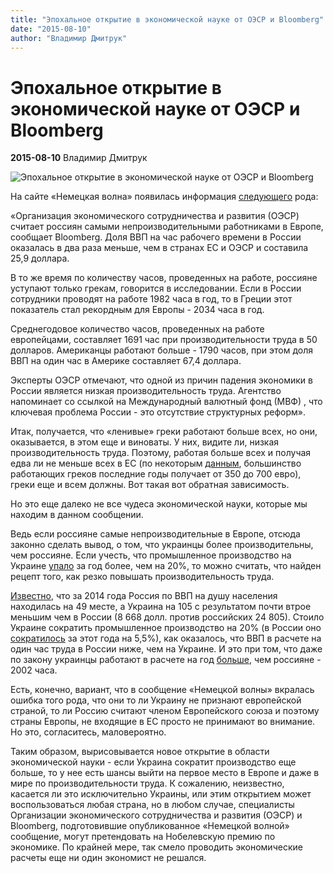 ```yaml
---
title: "Эпохальное открытие в экономической науке от ОЭСР и Bloomberg"
date: "2015-08-10"
author: "Владимир Дмитрук"
---
```


# Эпохальное открытие в экономической науке от ОЭСР и Bloomberg

**2015-08-10** Владимир Дмитрук

![Эпохальное открытие в экономической науке от ОЭСР и Bloomberg](https://encrypted-tbn2.gstatic.com/images?q=tbn:ANd9GcQ68-Y64S0CO4ylefHWlIbSmq27yA89j4hHmi8IVs622YuVNAIa)

На сайте «Немецкая волна» появилась информация [следующего](https://propaganda-journal.net/%D0%A0%D1%9B%D0%A1%D0%82%D0%A0%D1%96%D0%A0%C2%B0%D0%A0%D0%85%D0%A0%D1%91%D0%A0%C2%B7%D0%A0%C2%B0%D0%A1%E2%80%A0%D0%A0%D1%91%D0%A1%D0%8F%20%D0%A1%D0%8C%D0%A0%D1%94%D0%A0%D1%95%D0%A0%D0%85%D0%A0%D1%95%D0%A0%D1%98%D0%A0%D1%91%D0%A1%E2%80%A1%D0%A0%C2%B5%D0%A1%D0%83%D0%A0%D1%94%D0%A0%D1%95%D0%A0%D1%96%D0%A0%D1%95%20%D0%A1%D0%83%D0%A0%D1%95%D0%A1%E2%80%9A%D0%A1%D0%82%D0%A1%D1%93%D0%A0%D2%91%D0%A0%D0%85%D0%A0%D1%91%D0%A1%E2%80%A1%D0%A0%C2%B5%D0%A1%D0%83%D0%A1%E2%80%9A%D0%A0%D0%86%D0%A0%C2%B0%20%D0%A0%D1%91%20%D0%A1%D0%82%D0%A0%C2%B0%D0%A0%C2%B7%D0%A0%D0%86%D0%A0%D1%91%D0%A1%E2%80%9A%D0%A0%D1%91%D0%A1%D0%8F%20(%D0%A0%D1%9B%D0%A0%C2%AD%D0%A0%D0%8E%D0%A0%C2%A0)%20%D0%A1%D0%83%D0%A1%E2%80%A1%D0%A0%D1%91%D0%A1%E2%80%9A%D0%A0%C2%B0%D0%A0%C2%B5%D0%A1%E2%80%9A%20%D0%A1%D0%82%D0%A0%D1%95%D0%A1%D0%83%D0%A1%D0%83%D0%A0%D1%91%D0%A1%D0%8F%D0%A0%D0%85%20%D0%A1%D0%83%D0%A0%C2%B0%D0%A0%D1%98%D0%A1%E2%80%B9%D0%A0%D1%98%D0%A0%D1%91%20%D0%A0%D0%85%D0%A0%C2%B5%D0%A0%D1%97%D0%A1%D0%82%D0%A0%D1%95%D0%A0%D1%91%D0%A0%C2%B7%D0%A0%D0%86%D0%A0%D1%95%D0%A0%D2%91%D0%A0%D1%91%D0%A1%E2%80%9A%D0%A0%C2%B5%D0%A0%C2%BB%D0%A1%D0%8A%D0%A0%D0%85%D0%A1%E2%80%B9%D0%A0%D1%98%D0%A0%D1%91%20%D0%A1%D0%82%D0%A0%C2%B0%D0%A0%C2%B1%D0%A0%D1%95%D0%A1%E2%80%9A%D0%A0%D0%85%D0%A0%D1%91%D0%A0%D1%94%D0%A0%C2%B0%D0%A0%D1%98%D0%A0%D1%91%20%D0%A0%D0%86%20%D0%A0%E2%80%A2%D0%A0%D0%86%D0%A1%D0%82%D0%A0%D1%95%D0%A0%D1%97%D0%A0%C2%B5,%20%D0%A1%D0%83%D0%A0%D1%95%D0%A0%D1%95%D0%A0%C2%B1%D0%A1%E2%80%B0%D0%A0%C2%B0%D0%A0%C2%B5%D0%A1%E2%80%9A%20Bloomberg.%20%D0%A0%E2%80%9D%D0%A0%D1%95%D0%A0%C2%BB%D0%A1%D0%8F%20%D0%A0%E2%80%99%D0%A0%E2%80%99%D0%A0%D1%9F%20%D0%A0%D0%85%D0%A0%C2%B0%20%D0%A1%E2%80%A1%D0%A0%C2%B0%D0%A1%D0%83%20%D0%A1%D0%82%D0%A0%C2%B0%D0%A0%C2%B1%D0%A0%D1%95%D0%A1%E2%80%A1%D0%A0%C2%B5%D0%A0%D1%96%D0%A0%D1%95%20%D0%A0%D0%86%D0%A1%D0%82%D0%A0%C2%B5%D0%A0%D1%98%D0%A0%C2%B5%D0%A0%D0%85%D0%A0%D1%91%20%D0%A0%D0%86%20%D0%A0%C2%A0%D0%A0%D1%95%D0%A1%D0%83%D0%A1%D0%83%D0%A0%D1%91%D0%A0%D1%91%20%D0%A0%D1%95%D0%A0%D1%94%D0%A0%C2%B0%D0%A0%C2%B7%D0%A0%C2%B0%D0%A0%C2%BB%D0%A0%C2%B0%D0%A1%D0%83%D0%A1%D0%8A%20%D0%A0%D0%86%20%D0%A0%D2%91%D0%A0%D0%86%D0%A0%C2%B0%20%D0%A1%D0%82%D0%A0%C2%B0%D0%A0%C2%B7%D0%A0%C2%B0%20%D0%A0%D1%98%D0%A0%C2%B5%D0%A0%D0%85%D0%A1%D0%8A%D0%A1%E2%82%AC%D0%A0%C2%B5,%20%D0%A1%E2%80%A1%D0%A0%C2%B5%D0%A0%D1%98%20%D0%A0%D0%86%20%D0%A1%D0%83%D0%A1%E2%80%9A%D0%A1%D0%82%D0%A0%C2%B0%D0%A0%D0%85%D0%A0%C2%B0%D0%A1%E2%80%A6%20%D0%A0%E2%80%A2%D0%A0%D0%8E%20%D0%A0%D1%91%20%D0%A0%D1%9B%D0%A0%C2%AD%D0%A0%D0%8E%D0%A0%C2%A0%20%D0%A0%D1%91%20%D0%A1%D0%83%D0%A0%D1%95%D0%A1%D0%83%D0%A1%E2%80%9A%D0%A0%C2%B0%D0%A0%D0%86%D0%A0%D1%91%D0%A0%C2%BB%D0%A0%C2%B0%2025,9%20%D0%A0%D2%91%D0%A0%D1%95%D0%A0%C2%BB%D0%A0%C2%BB%D0%A0%C2%B0%D0%A1%D0%82%D0%A0%C2%B0.%D0%A0%E2%80%99%20%D0%A1%E2%80%9A%D0%A0%D1%95%20%D0%A0%C2%B6%D0%A0%C2%B5%20%D0%A0%D0%86%D0%A1%D0%82%D0%A0%C2%B5%D0%A0%D1%98%D0%A1%D0%8F%20%D0%A0%D1%97%D0%A0%D1%95%20%D0%A0%D1%94%D0%A0%D1%95%D0%A0%C2%BB%D0%A0%D1%91%D0%A1%E2%80%A1%D0%A0%C2%B5%D0%A1%D0%83%D0%A1%E2%80%9A%D0%A0%D0%86%D0%A1%D1%93%20%D0%A1%E2%80%A1%D0%A0%C2%B0%D0%A1%D0%83%D0%A0%D1%95%D0%A0%D0%86,%20%D0%A0%D1%97%D0%A1%D0%82%D0%A0%D1%95%D0%A0%D0%86%D0%A0%C2%B5%D0%A0%D2%91%D0%A0%C2%B5%D0%A0%D0%85%D0%A0%D0%85%D0%A1%E2%80%B9%D0%A1%E2%80%A6%20%D0%A0%D0%85%D0%A0%C2%B0%20%D0%A1%D0%82%D0%A0%C2%B0%D0%A0%C2%B1%D0%A0%D1%95%D0%A1%E2%80%9A%D0%A0%C2%B5,%20%D0%A1%D0%82%D0%A0%D1%95%D0%A1%D0%83%D0%A1%D0%83%D0%A0%D1%91%D0%A1%D0%8F%D0%A0%D0%85%D0%A0%C2%B5%20%D0%A1%D1%93%D0%A1%D0%83%D0%A1%E2%80%9A%D0%A1%D1%93%D0%A0%D1%97%D0%A0%C2%B0%D0%A1%D0%8B%D0%A1%E2%80%9A%20%D0%A1%E2%80%9A%D0%A0%D1%95%D0%A0%C2%BB%D0%A1%D0%8A%D0%A0%D1%94%D0%A0%D1%95%20%D0%A0%D1%96%D0%A1%D0%82%D0%A0%C2%B5%D0%A0%D1%94%D0%A0%C2%B0%D0%A0%D1%98,%20%D0%A0%D1%96%D0%A0%D1%95%D0%A0%D0%86%D0%A0%D1%95%D0%A1%D0%82%D0%A0%D1%91%D0%A1%E2%80%9A%D0%A1%D0%83%D0%A1%D0%8F%20%D0%A0%D0%86%20%D0%A0%D1%91%D0%A1%D0%83%D0%A1%D0%83%D0%A0%C2%BB%D0%A0%C2%B5%D0%A0%D2%91%D0%A0%D1%95%D0%A0%D0%86%D0%A0%C2%B0%D0%A0%D0%85%D0%A0%D1%91%D0%A0%D1%91.%20%D0%A0%E2%80%A2%D0%A1%D0%83%D0%A0%C2%BB%D0%A0%D1%91%20%D0%A0%D0%86%20%D0%A0%C2%A0%D0%A0%D1%95%D0%A1%D0%83%D0%A1%D0%83%D0%A0%D1%91%D0%A0%D1%91%20%D0%A1%D0%83%D0%A0%D1%95%D0%A1%E2%80%9A%D0%A1%D0%82%D0%A1%D1%93%D0%A0%D2%91%D0%A0%D0%85%D0%A0%D1%91%D0%A0%D1%94%D0%A0%D1%91%20%D0%A0%D1%97%D0%A1%D0%82%D0%A0%D1%95%D0%A0%D0%86%D0%A0%D1%95%D0%A0%D2%91%D0%A1%D0%8F%D0%A1%E2%80%9A%20%D0%A0%D0%85%D0%A0%C2%B0%20%D0%A1%D0%82%D0%A0%C2%B0%D0%A0%C2%B1%D0%A0%D1%95%D0%A1%E2%80%9A%D0%A0%C2%B5%201982%20%D0%A1%E2%80%A1%D0%A0%C2%B0%D0%A1%D0%83%D0%A0%C2%B0%20%D0%A0%D0%86%20%D0%A0%D1%96%D0%A0%D1%95%D0%A0%D2%91,%20%D0%A1%E2%80%9A%D0%A0%D1%95%20%D0%A0%D0%86%20%D0%A0%E2%80%9C%D0%A1%D0%82%D0%A0%C2%B5%D0%A1%E2%80%A0%D0%A0%D1%91%D0%A0%D1%91%20%D0%A1%D0%8C%D0%A1%E2%80%9A%D0%A0%D1%95%D0%A1%E2%80%9A%20%D0%A0%D1%97%D0%A0%D1%95%D0%A0%D1%94%D0%A0%C2%B0%D0%A0%C2%B7%D0%A0%C2%B0%D0%A1%E2%80%9A%D0%A0%C2%B5%D0%A0%C2%BB%D0%A1%D0%8A%20%D0%A1%D0%83%D0%A1%E2%80%9A%D0%A0%C2%B0%D0%A0%C2%BB%20%D0%A1%D0%82%D0%A0%C2%B5%D0%A0%D1%94%D0%A0%D1%95%D0%A1%D0%82%D0%A0%D2%91%D0%A0%D0%85%D0%A1%E2%80%B9%D0%A0%D1%98%20%D0%A0%D2%91%D0%A0%C2%BB%D0%A1%D0%8F%20%D0%A0%E2%80%A2%D0%A0%D0%86%D0%A1%D0%82%D0%A0%D1%95%D0%A0%D1%97%D0%A1%E2%80%B9%20-%202034%20%D0%A1%E2%80%A1%D0%A0%C2%B0%D0%A1%D0%83%D0%A0%C2%B0%20%D0%A0%D0%86%20%D0%A0%D1%96%D0%A0%D1%95%D0%A0%D2%91.%D0%A0%D0%8E%D0%A1%D0%82%D0%A0%C2%B5%D0%A0%D2%91%D0%A0%D0%85%D0%A0%C2%B5%D0%A0%D1%96%D0%A0%D1%95%D0%A0%D2%91%D0%A0%D1%95%D0%A0%D0%86%D0%A0%D1%95%D0%A0%C2%B5%20%D0%A0%D1%94%D0%A0%D1%95%D0%A0%C2%BB%D0%A0%D1%91%D0%A1%E2%80%A1%D0%A0%C2%B5%D0%A1%D0%83%D0%A1%E2%80%9A%D0%A0%D0%86%D0%A0%D1%95%20%D0%A1%E2%80%A1%D0%A0%C2%B0%D0%A1%D0%83%D0%A0%D1%95%D0%A0%D0%86,%20%D0%A0%D1%97%D0%A1%D0%82%D0%A0%D1%95%D0%A0%D0%86%D0%A0%C2%B5%D0%A0%D2%91%D0%A0%C2%B5%D0%A0%D0%85%D0%A0%D0%85%D0%A1%E2%80%B9%D0%A1%E2%80%A6%20%D0%A0%D0%85%D0%A0%C2%B0%20%D0%A1%D0%82%D0%A0%C2%B0%D0%A0%C2%B1%D0%A0%D1%95%D0%A1%E2%80%9A%D0%A0%C2%B5%20%D0%A0%C2%B5%D0%A0%D0%86%D0%A1%D0%82%D0%A0%D1%95%D0%A0%D1%97%D0%A0%C2%B5%D0%A0%E2%84%96%D0%A1%E2%80%A0%D0%A0%C2%B0%D0%A0%D1%98%D0%A0%D1%91,%20%D0%A1%D0%83%D0%A0%D1%95%D0%A1%D0%83%D0%A1%E2%80%9A%D0%A0%C2%B0%D0%A0%D0%86%D0%A0%C2%BB%D0%A1%D0%8F%D0%A0%C2%B5%D0%A1%E2%80%9A%201691%20%D0%A1%E2%80%A1%D0%A0%C2%B0%D0%A1%D0%83%20%D0%A0%D1%97%D0%A1%D0%82%D0%A0%D1%91%20%D0%A0%D1%97%D0%A1%D0%82%D0%A0%D1%95%D0%A0%D1%91%D0%A0%C2%B7%D0%A0%D0%86%D0%A0%D1%95%D0%A0%D2%91%D0%A0%D1%91%D0%A1%E2%80%9A%D0%A0%C2%B5%D0%A0%C2%BB%D0%A1%D0%8A%D0%A0%D0%85%D0%A0%D1%95%D0%A1%D0%83%D0%A1%E2%80%9A%D0%A0%D1%91%20%D0%A1%E2%80%9A%D0%A1%D0%82%D0%A1%D1%93%D0%A0%D2%91%D0%A0%C2%B0%20%D0%A0%D0%86%2050%20%D0%A0%D2%91%D0%A0%D1%95%D0%A0%C2%BB%D0%A0%C2%BB%D0%A0%C2%B0%D0%A1%D0%82%D0%A0%D1%95%D0%A0%D0%86.%20%D0%A0%D1%92%D0%A0%D1%98%D0%A0%C2%B5%D0%A1%D0%82%D0%A0%D1%91%D0%A0%D1%94%D0%A0%C2%B0%D0%A0%D0%85%D0%A1%E2%80%A0%D0%A1%E2%80%B9%20%D0%A1%D0%82%D0%A0%C2%B0%D0%A0%C2%B1%D0%A0%D1%95%D0%A1%E2%80%9A%D0%A0%C2%B0%D0%A1%D0%8B%D0%A1%E2%80%9A%20%D0%A0%C2%B1%D0%A0%D1%95%D0%A0%C2%BB%D0%A1%D0%8A%D0%A1%E2%82%AC%D0%A0%C2%B5%20-%201790%20%D0%A1%E2%80%A1%D0%A0%C2%B0%D0%A1%D0%83%D0%A0%D1%95%D0%A0%D0%86,%20%D0%A0%D1%97%D0%A1%D0%82%D0%A0%D1%91%20%D0%A1%D0%8C%D0%A1%E2%80%9A%D0%A0%D1%95%D0%A0%D1%98%20%D0%A0%D2%91%D0%A0%D1%95%D0%A0%C2%BB%D0%A1%D0%8F%20%D0%A0%E2%80%99%D0%A0%E2%80%99%D0%A0%D1%9F%20%D0%A0%D0%85%D0%A0%C2%B0%20%D0%A0%D1%95%D0%A0%D2%91%D0%A0%D1%91%D0%A0%D0%85%20%D0%A1%E2%80%A1%D0%A0%C2%B0%D0%A1%D0%83%20%D0%A0%D0%86%20%D0%A0%D1%92%D0%A0%D1%98%D0%A0%C2%B5%D0%A1%D0%82%D0%A0%D1%91%D0%A0%D1%94%D0%A0%C2%B5%20%D0%A1%D0%83%D0%A0%D1%95%D0%A1%D0%83%D0%A1%E2%80%9A%D0%A0%C2%B0%D0%A0%D0%86%D0%A0%C2%BB%D0%A1%D0%8F%D0%A0%C2%B5%D0%A1%E2%80%9A%2067,4%20%D0%A0%D2%91%D0%A0%D1%95%D0%A0%C2%BB%D0%A0%C2%BB%D0%A0%C2%B0%D0%A1%D0%82%D0%A0%C2%B0.%D0%A0%C2%AD%D0%A0%D1%94%D0%A1%D0%83%D0%A0%D1%97%D0%A0%C2%B5%D0%A1%D0%82%D0%A1%E2%80%9A%D0%A1%E2%80%B9%20%D0%A0%D1%9B%D0%A0%C2%AD%D0%A0%D0%8E%D0%A0%C2%A0%20%D0%A0%D1%95%D0%A1%E2%80%9A%D0%A0%D1%98%D0%A0%C2%B5%D0%A1%E2%80%A1%D0%A0%C2%B0%D0%A1%D0%8B%D0%A1%E2%80%9A,%20%D0%A1%E2%80%A1%D0%A1%E2%80%9A%D0%A0%D1%95%20%D0%A0%D1%95%D0%A0%D2%91%D0%A0%D0%85%D0%A0%D1%95%D0%A0%E2%84%96%20%D0%A0%D1%91%D0%A0%C2%B7%20%D0%A0%D1%97%D0%A1%D0%82%D0%A0%D1%91%D0%A1%E2%80%A1%D0%A0%D1%91%D0%A0%D0%85%20%D0%A0%D1%97%D0%A0%C2%B0%D0%A0%D2%91%D0%A0%C2%B5%D0%A0%D0%85%D0%A0%D1%91%D0%A1%D0%8F%20%D0%A1%D0%8C%D0%A0%D1%94%D0%A0%D1%95%D0%A0%D0%85%D0%A0%D1%95%D0%A0%D1%98%D0%A0%D1%91%D0%A0%D1%94%D0%A0%D1%91%20%D0%A0%D0%86%20%D0%A0%C2%A0%D0%A0%D1%95%D0%A1%D0%83%D0%A1%D0%83%D0%A0%D1%91%D0%A0%D1%91%20%D0%A1%D0%8F%D0%A0%D0%86%D0%A0%C2%BB%D0%A1%D0%8F%D0%A0%C2%B5%D0%A1%E2%80%9A%D0%A1%D0%83%D0%A1%D0%8F%20%D0%A0%D0%85%D0%A0%D1%91%D0%A0%C2%B7%D0%A0%D1%94%D0%A0%C2%B0%D0%A1%D0%8F%20%D0%A0%D1%97%D0%A1%D0%82%D0%A0%D1%95%D0%A0%D1%91%D0%A0%C2%B7%D0%A0%D0%86%D0%A0%D1%95%D0%A0%D2%91%D0%A0%D1%91%D0%A1%E2%80%9A%D0%A0%C2%B5%D0%A0%C2%BB%D0%A1%D0%8A%D0%A0%D0%85%D0%A0%D1%95%D0%A1%D0%83%D0%A1%E2%80%9A%D0%A1%D0%8A%20%D0%A1%E2%80%9A%D0%A1%D0%82%D0%A1%D1%93%D0%A0%D2%91%D0%A0%C2%B0.%20%D0%A0%D1%92%D0%A0%D1%96%D0%A0%C2%B5%D0%A0%D0%85%D0%A1%E2%80%9A%D0%A1%D0%83%D0%A1%E2%80%9A%D0%A0%D0%86%D0%A0%D1%95%20%D0%A0%D0%85%D0%A0%C2%B0%D0%A0%D1%97%D0%A0%D1%95%D0%A0%D1%98%D0%A0%D1%91%D0%A0%D0%85%D0%A0%C2%B0%D0%A0%C2%B5%D0%A1%E2%80%9A%20%D0%A1%D0%83%D0%A0%D1%95%20%D0%A1%D0%83%D0%A1%D0%83%D0%A1%E2%80%B9%D0%A0%C2%BB%D0%A0%D1%94%D0%A0%D1%95%D0%A0%E2%84%96%20%D0%A0%D0%85%D0%A0%C2%B0%20%D0%A0%D1%9A%D0%A0%C2%B5%D0%A0%C2%B6%D0%A0%D2%91%D0%A1%D1%93%D0%A0%D0%85%D0%A0%C2%B0%D0%A1%D0%82%D0%A0%D1%95%D0%A0%D2%91%D0%A0%D0%85%D0%A1%E2%80%B9%D0%A0%E2%84%96%20%D0%A0%D0%86%D0%A0%C2%B0%D0%A0%C2%BB%D0%A1%D0%8B%D0%A1%E2%80%9A%D0%A0%D0%85%D0%A1%E2%80%B9%D0%A0%E2%84%96%20%D0%A1%E2%80%9E%D0%A0%D1%95%D0%A0%D0%85%D0%A0%D2%91%20(%D0%A0%D1%9A%D0%A0%E2%80%99%D0%A0%C2%A4)%20,%20%D0%A1%E2%80%A1%D0%A1%E2%80%9A%D0%A0%D1%95%20%D0%A0%D1%94%D0%A0%C2%BB%D0%A1%D0%8B%D0%A1%E2%80%A1%D0%A0%C2%B5%D0%A0%D0%86%D0%A0%C2%B0%D0%A1%D0%8F%20%D0%A0%D1%97%D0%A1%D0%82%D0%A0%D1%95%D0%A0%C2%B1%D0%A0%C2%BB%D0%A0%C2%B5%D0%A0%D1%98%D0%A0%C2%B0%20%D0%A0%C2%A0%D0%A0%D1%95%D0%A1%D0%83%D0%A1%D0%83%D0%A0%D1%91%D0%A0%D1%91%20-%20%D0%A1%D0%8C%D0%A1%E2%80%9A%D0%A0%D1%95%20%D0%A0%D1%95%D0%A1%E2%80%9A%D0%A1%D0%83%D0%A1%D1%93%D0%A1%E2%80%9A%D0%A1%D0%83%D0%A1%E2%80%9A%D0%A0%D0%86%D0%A0%D1%91%D0%A0%C2%B5%20%D0%A1%D0%83%D0%A1%E2%80%9A%D0%A1%D0%82%D0%A1%D1%93%D0%A0%D1%94%D0%A1%E2%80%9A%D0%A1%D1%93%D0%A1%D0%82%D0%A0%D0%85%D0%A1%E2%80%B9%D0%A1%E2%80%A6%20%D0%A1%D0%82%D0%A0%C2%B5%D0%A1%E2%80%9E%D0%A0%D1%95%D0%A1%D0%82%D0%A0%D1%98.%D0%A0%C2%A0%D0%A0%C2%B0%D0%A0%D0%85%D0%A0%C2%B5%D0%A0%C2%B5%20%D0%A0%D1%9A%D0%A0%E2%80%99%D0%A0%C2%A4%20%D0%A0%D1%97%D0%A1%D0%82%D0%A0%D1%95%D0%A0%D1%96%D0%A0%D0%85%D0%A0%D1%95%D0%A0%C2%B7%D0%A0%D1%91%D0%A1%D0%82%D0%A0%D1%95%D0%A0%D0%86%D0%A0%C2%B0%D0%A0%C2%BB%20%D0%A1%D0%82%D0%A0%D1%95%D0%A1%D0%83%D0%A1%E2%80%9A%20%D0%A1%D0%82%D0%A0%D1%95%D0%A1%D0%83%D0%A1%D0%83%D0%A0%D1%91%D0%A0%E2%84%96%D0%A1%D0%83%D0%A0%D1%94%D0%A0%D1%95%D0%A0%E2%84%96%20%D0%A1%D0%8C%D0%A0%D1%94%D0%A0%D1%95%D0%A0%D0%85%D0%A0%D1%95%D0%A0%D1%98%D0%A0%D1%91%D0%A0%D1%94%D0%A0%C2%B5%20%D0%A0%D0%85%D0%A0%C2%B0%201,5%20%D0%A0%D1%97%D0%A1%D0%82%D0%A0%D1%95%D0%A1%E2%80%A0%D0%A0%C2%B5%D0%A0%D0%85%D0%A1%E2%80%9A%D0%A0%C2%B0%20%D0%A0%D0%86%202016%20%D0%A0%D1%96%D0%A0%D1%95%D0%A0%D2%91%D0%A1%D1%93.%20%D0%A0%E2%80%99%202015%20%D0%A0%D1%96%D0%A0%D1%95%D0%A0%D2%91%D0%A1%D1%93%20%D0%A0%D1%97%D0%A0%D1%95%20%D0%A0%D1%95%D0%A1%E2%80%A0%D0%A0%C2%B5%D0%A0%D0%85%D0%A0%D1%94%D0%A0%C2%B5%20%D0%A0%D1%9A%D0%A0%E2%80%99%D0%A0%C2%A4%20%D0%A0%E2%80%99%D0%A0%E2%80%99%D0%A0%D1%9F%20%D0%A0%C2%A0%D0%A0%D1%95%D0%A1%D0%83%D0%A1%D0%83%D0%A0%D1%91%D0%A0%D1%91%20%D0%A1%D0%83%D0%A0%D1%95%D0%A0%D1%94%D0%A1%D0%82%D0%A0%C2%B0%D0%A1%E2%80%9A%D0%A0%D1%91%D0%A1%E2%80%9A%D0%A1%D0%83%D0%A1%D0%8F%20%D0%A0%D0%85%D0%A0%C2%B0%203,4%20%D0%A0%D1%97%D0%A1%D0%82%D0%A0%D1%95%D0%A1%E2%80%A0%D0%A0%C2%B5%D0%A0%D0%85%D0%A1%E2%80%9A%D0%A0%C2%B0.) рода:

«Организация экономического сотрудничества и развития (ОЭСР) считает россиян самыми непроизводительными работниками в Европе, сообщает Bloomberg. Доля ВВП на час рабочего времени в России оказалась в два раза меньше, чем в странах ЕС и ОЭСР и составила 25,9 доллара.

В то же время по количеству часов, проведенных на работе, россияне уступают только грекам, говорится в исследовании. Если в России сотрудники проводят на работе 1982 часа в год, то в Греции этот показатель стал рекордным для Европы - 2034 часа в год.

Среднегодовое количество часов, проведенных на работе европейцами, составляет 1691 час при производительности труда в 50 долларов. Американцы работают больше - 1790 часов, при этом доля ВВП на один час в Америке составляет 67,4 доллара.

Эксперты ОЭСР отмечают, что одной из причин падения экономики в России является низкая производительность труда. Агентство напоминает со ссылкой на Международный валютный фонд (МВФ) , что ключевая проблема России - это отсутствие структурных реформ».

Итак, получается, что «ленивые» греки работают больше всех, но они, оказывается, в этом еще и виноваты. У них, видите ли, низкая производительность труда. Поэтому, работая больше всех и получая едва ли не меньше всех в ЕС (по некоторым [данным](http://visasam.ru/emigration/europe-emigration/uroven-zhizni-v-grecii.html), большинство работающих греков последние годы получает от 350 до 700 евро), греки еще и всем должны. Вот такая вот обратная зависимость.

Но это еще далеко не все чудеса экономической науки, которые мы находим в данном сообщении.

Ведь если россияне самые непроизводительные в Европе, отсюда законно сделать вывод, о том, что украинцы более производительны, чем россияне. Если учесть, что промышленное производство на Украине [упало](http://www.rbc.ua/rus/opinion/pochemu-ukraine-padaet-promyshlennoe-proizvodstvo-1435127353.html) за год более, чем на 20%, то можно считать, что найден рецепт того, как резко повышать производительность труда.

[Известно](https://ru.wikipedia.org/wiki/%D0%A1%D0%BF%D0%B8%D1%81%D0%BE%D0%BA_%D1%81%D1%82%D1%80%D0%B0%D0%BD_%D0%BF%D0%BE_%D0%92%D0%92%D0%9F_(%D0%9F%D0%9F%D0%A1)_%D0%BD%D0%B0_%D0%B4%D1%83%D1%88%D1%83_%D0%BD%D0%B0%D1%81%D0%B5%D0%BB%D0%B5%D0%BD%D0%B8%D1%8F), что за 2014 года Россия по ВВП на душу населения находилась на 49 месте, а Украина на 105 с результатом почти втрое меньшим чем в России (8 668 долл. против российских 24 805). Стоило Украине сократить промышленное производство на 20% (в России оно [сократилось](http://www.unian.net/industry/1090255-v-rossii-rezko-sokratilos-promproizvodstvo-iz-za-dolgov-i-spada-vnutrennego-sprosa.html) за этот года на 5,5%), как оказалось, что ВВП в расчете на один час труда в России ниже, чем на Украине. И это при том, что даже по закону украинцы работают в расчете на год [больше](http://jurliga.ligazakon.ua/news/2013/9/12/97594.htm), чем россияне - 2002 часа.

Есть, конечно, вариант, что в сообщение «Немецкой волны» вкралась ошибка того рода, что они то ли Украину не признают европейской страной, то ли Россию считают членом Европейского союза и поэтому страны Европы, не входящие в ЕС просто не принимают во внимание. Но это, согласитесь, маловероятно.

Таким образом, вырисовывается новое открытие в области экономической науки - если Украина сократит производство еще больше, то у нее есть шансы выйти на первое место в Европе и даже в мире по производительности труда. К сожалению, неизвестно, касается ли это исключительно Украины, или этим открытием может воспользоваться любая страна, но в любом случае, специалисты Организации экономического сотрудничества и развития (ОЭСР) и Bloomberg, подготовившие опубликованное «Немецкой волной» сообщение, могут претендовать на Нобелевскую премию по экономике. По крайней мере, так смело проводить экономические расчеты еще ни один экономист не решался.